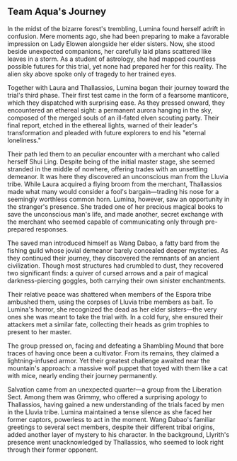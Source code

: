 ## Team Aqua's Journey

In the midst of the bizarre forest's trembling, Lumina found herself adrift in confusion. Mere moments ago, she had been preparing to make a favorable impression on Lady Elowen alongside her elder sisters. Now, she stood beside unexpected companions, her carefully laid plans scattered like leaves in a storm. As a student of astrology, she had mapped countless possible futures for this trial, yet none had prepared her for this reality. The alien sky above spoke only of tragedy to her trained eyes.

Together with Laura and Thallassios, Lumina began their journey toward the trial's third phase. Their first test came in the form of a fearsome manticore, which they dispatched with surprising ease. As they pressed onward, they encountered an ethereal sight: a permanent aurora hanging in the sky, composed of the merged souls of an ill-fated elven scouting party. Their final report, etched in the ethereal lights, warned of their leader's transformation and pleaded with future explorers to end his "eternal loneliness."

Their path led them to an peculiar encounter with a merchant who called herself Shui Ling. Despite being of the initial master stage, she seemed stranded in the middle of nowhere, offering trades with an unsettling demeanor. It was here they discovered an unconscious man from the Lluvia tribe. While Laura acquired a flying broom from the merchant, Thallassios made what many would consider a fool's bargain—trading his nose for a seemingly worthless common horn. Lumina, however, saw an opportunity in the stranger's presence. She traded one of her precious magical books to save the unconscious man's life, and made another, secret exchange with the merchant who seemed capable of communicating only through pre-prepared responses.

The saved man introduced himself as Wang Dabao, a fatty bard from the fishing guild whose jovial demeanor barely concealed deeper mysteries. As they continued their journey, they discovered the remnants of an ancient civilization. Though most structures had crumbled to dust, they recovered two significant finds: a quiver of cursed arrows and a pair of magical darkness-piercing goggles, both carrying their own sinister enchantments.

Their relative peace was shattered when members of the Espora tribe ambushed them, using the corpses of Lluvia tribe members as bait. To Lumina's horror, she recognized the dead as her elder sisters—the very ones she was meant to take the trial with. In a cold fury, she ensured their attackers met a similar fate, collecting their heads as grim trophies to present to her master.

The group pressed on, facing and defeating a Shambling Mound that bore traces of having once been a cultivator. From its remains, they claimed a lightning-infused armor. Yet their greatest challenge awaited near the mountain's approach: a massive wolf puppet that toyed with them like a cat with mice, nearly ending their journey permanently.

Salvation came from an unexpected quarter—a group from the Liberation Sect. Among them was Grimmy, who offered a surprising apology to Thallassios, having gained a new understanding of the trials faced by men in the Lluvia tribe. Lumina maintained a tense silence as she faced her former captors, powerless to act in the moment. Wang Dabao's familiar greetings to several sect members, despite their different tribal origins, added another layer of mystery to his character. In the background, Llyrith's presence went unacknowledged by Thallassios, who seemed to look right through their former opponent.
